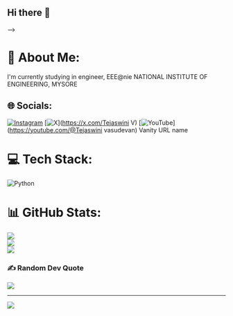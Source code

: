 ## Hi there 👋


-->
# 💫 About Me:
I'm currently studying in engineer, EEE@nie NATIONAL INSTITUTE OF ENGINEERING, MYSORE 


## 🌐 Socials:
[![Instagram](https://img.shields.io/badge/Instagram-%23E4405F.svg?logo=Instagram&logoColor=white)](https://instagram.com/tejaswini_vasudevan)  [![X](https://img.shields.io/badge/X-black.svg?logo=X&logoColor=white)](https://x.com/Tejaswini V) [![YouTube](https://img.shields.io/badge/YouTube-%23FF0000.svg?logo=YouTube&logoColor=white)](https://youtube.com/@Tejaswini vasudevan)
Vanity URL name


# 💻 Tech Stack:
![Python](https://img.shields.io/badge/python-3670A0?style=for-the-badge&logo=python&logoColor=ffdd54)
# 📊 GitHub Stats:
![](https://github-readme-stats.vercel.app/api?username=tejaswiniv817-teju&theme=vue&hide_border=false&include_all_commits=false&count_private=false)<br/>
![](https://nirzak-streak-stats.vercel.app/?user=tejaswiniv817-teju&theme=vue&hide_border=false)<br/>
![](https://github-readme-stats.vercel.app/api/top-langs/?username=tejaswiniv817-teju&theme=vue&hide_border=false&include_all_commits=false&count_private=false&layout=compact)

### ✍️ Random Dev Quote
![](https://quotes-github-readme.vercel.app/api?type=horizontal&theme=radical)

---
[![](https://visitcount.itsvg.in/api?id=tejaswiniv817-teju&icon=0&color=0)](https://visitcount.itsvg.in)

<!-- Proudly created with GPRM ( https://gprm.itsvg.in ) -->
